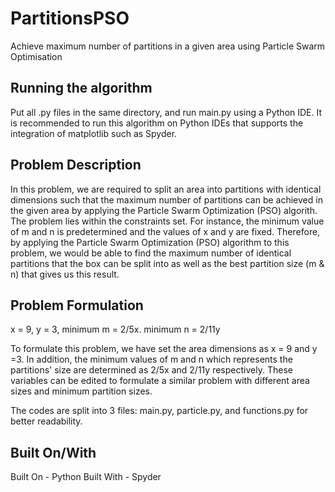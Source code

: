 # PartitionsPSO
Achieve maximum number of partitions in a given area using Particle Swarm Optimisation

## Running the algorithm
Put all .py files in the same directory, and run main.py using a Python IDE.
It is recommended to run this algorithm on Python IDEs that supports the integration of matplotlib such as Spyder.

## Problem Description
In this problem, we are required to split an area into partitions with identical dimensions such that the maximum number of partitions can be achieved in the given area by applying the Particle Swarm Optimization (PSO) algorith. The problem lies within the constraints set. For instance, the minimum value of m and n is predetermined and the values of x and y are fixed. Therefore, by applying the Particle Swarm Optimization (PSO) algorithm to this problem, we would be able to find the maximum number of identical partitions that the box can be split into as well as the best partition size (m & n) that gives us this result.

## Problem Formulation
x = 9, y = 3, minimum m = 2/5x. minimum n = 2/11y

To formulate this problem, we have set the area dimensions as x = 9 and y =3. In addition, the minimum values of m and n which represents the partitions' size are determined as 2/5x and 2/11y respectively. These variables can be edited to formulate a similar problem with different area sizes and minimum partition sizes.

The codes are split into 3 files: main.py, particle.py, and functions.py for better readability.

## Built On/With
Built On - Python
Built With - Spyder
